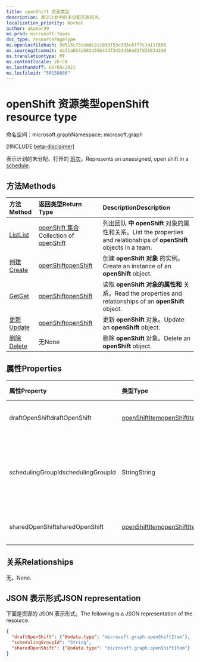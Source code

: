 ```yaml
---
title: openShift 资源类型
description: 表示计划中的未分配开放班次。
localization_priority: Normal
author: akumar39
ms.prod: microsoft-teams
doc_type: resourcePageType
ms.openlocfilehash: 9d513c73cebdc2cc039f53c395c6ff7c1411f806
ms.sourcegitcommit: eb31a6b4a582a59b44df3453450a82fd366342d0
ms.translationtype: MT
ms.contentlocale: zh-CN
ms.lasthandoff: 02/09/2021
ms.locfileid: "50158686"
---
```

# <a name="openshift-resource-type"></a><span data-ttu-id="4aefc-103">openShift 资源类型</span><span class="sxs-lookup"><span data-stu-id="4aefc-103">openShift resource type</span></span>

<span data-ttu-id="4aefc-104">命名空间：microsoft.graph</span><span class="sxs-lookup"><span data-stu-id="4aefc-104">Namespace: microsoft.graph</span></span>

[!INCLUDE [beta-disclaimer](../../includes/beta-disclaimer.md)]

<span data-ttu-id="4aefc-105">表示计划的未分配、打开的 [班次](../resources/schedule.md)。</span><span class="sxs-lookup"><span data-stu-id="4aefc-105">Represents an unassigned, open shift in a [schedule](../resources/schedule.md).</span></span>

## <a name="methods"></a><span data-ttu-id="4aefc-106">方法</span><span class="sxs-lookup"><span data-stu-id="4aefc-106">Methods</span></span>

| <span data-ttu-id="4aefc-107">方法</span><span class="sxs-lookup"><span data-stu-id="4aefc-107">Method</span></span>       | <span data-ttu-id="4aefc-108">返回类型</span><span class="sxs-lookup"><span data-stu-id="4aefc-108">Return Type</span></span> | <span data-ttu-id="4aefc-109">Description</span><span class="sxs-lookup"><span data-stu-id="4aefc-109">Description</span></span> |
|:-------------|:------------|:------------|
| [<span data-ttu-id="4aefc-110">List</span><span class="sxs-lookup"><span data-stu-id="4aefc-110">List</span></span>](../api/openshift-list.md) | <span data-ttu-id="4aefc-111">[openShift 集合](openshift.md)</span><span class="sxs-lookup"><span data-stu-id="4aefc-111">Collection of [openShift](openshift.md)</span></span> | <span data-ttu-id="4aefc-112">列出团队 **中 openShift** 对象的属性和关系。</span><span class="sxs-lookup"><span data-stu-id="4aefc-112">List the properties and relationships of **openShift** objects in a team.</span></span>|
| [<span data-ttu-id="4aefc-113">创建</span><span class="sxs-lookup"><span data-stu-id="4aefc-113">Create</span></span>](../api/openshift-post.md) | [<span data-ttu-id="4aefc-114">openShift</span><span class="sxs-lookup"><span data-stu-id="4aefc-114">openShift</span></span>](openshift.md) | <span data-ttu-id="4aefc-115">创建 **openShift 对象** 的实例。</span><span class="sxs-lookup"><span data-stu-id="4aefc-115">Create an instance of an **openShift** object.</span></span> |
| [<span data-ttu-id="4aefc-116">Get</span><span class="sxs-lookup"><span data-stu-id="4aefc-116">Get</span></span>](../api/openshift-get.md) | [<span data-ttu-id="4aefc-117">openShift</span><span class="sxs-lookup"><span data-stu-id="4aefc-117">openShift</span></span>](openshift.md) | <span data-ttu-id="4aefc-118">读取 **openShift 对象的属性和** 关系。</span><span class="sxs-lookup"><span data-stu-id="4aefc-118">Read the properties and relationships of an **openShift** object.</span></span> |
| [<span data-ttu-id="4aefc-119">更新</span><span class="sxs-lookup"><span data-stu-id="4aefc-119">Update</span></span>](../api/openshift-update.md) | [<span data-ttu-id="4aefc-120">openShift</span><span class="sxs-lookup"><span data-stu-id="4aefc-120">openShift</span></span>](openshift.md) | <span data-ttu-id="4aefc-121">更新 **openShift** 对象。</span><span class="sxs-lookup"><span data-stu-id="4aefc-121">Update an **openShift** object.</span></span> |
| [<span data-ttu-id="4aefc-122">删除</span><span class="sxs-lookup"><span data-stu-id="4aefc-122">Delete</span></span>](../api/openshift-delete.md) | <span data-ttu-id="4aefc-123">无</span><span class="sxs-lookup"><span data-stu-id="4aefc-123">None</span></span> | <span data-ttu-id="4aefc-124">删除 **openShift** 对象。</span><span class="sxs-lookup"><span data-stu-id="4aefc-124">Delete an **openShift** object.</span></span> |

## <a name="properties"></a><span data-ttu-id="4aefc-125">属性</span><span class="sxs-lookup"><span data-stu-id="4aefc-125">Properties</span></span>

| <span data-ttu-id="4aefc-126">属性</span><span class="sxs-lookup"><span data-stu-id="4aefc-126">Property</span></span>     | <span data-ttu-id="4aefc-127">类型</span><span class="sxs-lookup"><span data-stu-id="4aefc-127">Type</span></span>        | <span data-ttu-id="4aefc-128">说明</span><span class="sxs-lookup"><span data-stu-id="4aefc-128">Description</span></span> |
|:-------------|:------------|:------------|
|<span data-ttu-id="4aefc-129">draftOpenShift</span><span class="sxs-lookup"><span data-stu-id="4aefc-129">draftOpenShift</span></span>|[<span data-ttu-id="4aefc-130">openShiftItem</span><span class="sxs-lookup"><span data-stu-id="4aefc-130">openShiftItem</span></span>](openshiftitem.md)|<span data-ttu-id="4aefc-131">未发布的开放班次。</span><span class="sxs-lookup"><span data-stu-id="4aefc-131">An unpublished open shift.</span></span>|
|<span data-ttu-id="4aefc-132">schedulingGroupId</span><span class="sxs-lookup"><span data-stu-id="4aefc-132">schedulingGroupId</span></span>|<span data-ttu-id="4aefc-133">String</span><span class="sxs-lookup"><span data-stu-id="4aefc-133">String</span></span>|<span data-ttu-id="4aefc-134">开放班次所属的计划组的 ID。</span><span class="sxs-lookup"><span data-stu-id="4aefc-134">ID for the scheduling group that the open shift belongs to.</span></span>|
|<span data-ttu-id="4aefc-135">sharedOpenShift</span><span class="sxs-lookup"><span data-stu-id="4aefc-135">sharedOpenShift</span></span>|[<span data-ttu-id="4aefc-136">openShiftItem</span><span class="sxs-lookup"><span data-stu-id="4aefc-136">openShiftItem</span></span>](openshiftitem.md)|<span data-ttu-id="4aefc-137">已发布的打开班次。</span><span class="sxs-lookup"><span data-stu-id="4aefc-137">A published open shift.</span></span>|

## <a name="relationships"></a><span data-ttu-id="4aefc-138">关系</span><span class="sxs-lookup"><span data-stu-id="4aefc-138">Relationships</span></span>

<span data-ttu-id="4aefc-139">无。</span><span class="sxs-lookup"><span data-stu-id="4aefc-139">None.</span></span>

## <a name="json-representation"></a><span data-ttu-id="4aefc-140">JSON 表示形式</span><span class="sxs-lookup"><span data-stu-id="4aefc-140">JSON representation</span></span>

<span data-ttu-id="4aefc-141">下面是资源的 JSON 表示形式。</span><span class="sxs-lookup"><span data-stu-id="4aefc-141">The following is a JSON representation of the resource.</span></span>

<!-- {
  "blockType": "resource",
  "optionalProperties": [

  ],
  "@odata.type": "microsoft.graph.openShift"
}-->

```json
{
  "draftOpenShift": {"@odata.type": "microsoft.graph.openShiftItem"},
  "schedulingGroupId": "String",
  "sharedOpenShift": {"@odata.type": "microsoft.graph.openShiftItem"}
}
```

<!-- uuid: 16cd6b66-4b1a-43a1-adaf-3a886856ed98
2019-02-04 14:57:30 UTC -->
<!-- {
  "type": "#page.annotation",
  "description": "openShift resource",
  "keywords": "",
  "section": "documentation",
  "tocPath": ""
}-->

